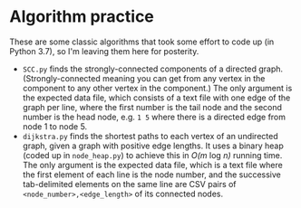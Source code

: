 # Algorithm practice
These are some classic algorithms that took some effort to code up (in Python 3.7), so I'm leaving them here for posterity.
* `SCC.py` finds the strongly-connected components of a directed graph. (Strongly-connected meaning you can get from any vertex in the component to any other vertex in the component.) The only argument is the expected data file, which consists of a text file with one edge of the graph per line, where the first number is the tail node and the second number is the head node, e.g. `1 5` where there is a directed edge from node 1 to node 5.
* `dijkstra.py` finds the shortest paths to each vertex of an undirected graph, given a graph with positive edge lengths. It uses a binary heap (coded up in `node_heap.py`) to achieve this in *O(m* log *n)* running time. The only argument is the expected data file, which is a text file where the first element of each line is the node number, and the successive tab-delimited elements on the same line are CSV pairs of `<node_number>,<edge_length>` of its connected nodes.
